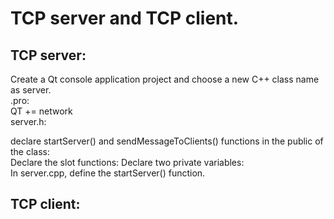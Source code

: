 # TCP server and TCP client.


## TCP server:
Create a Qt console application project and choose a new C++ class name as server.<br>
.pro: <br>
QT += network <br>
server.h:<br>

declare startServer() and sendMessageToClients() functions in the public of the class:	
Declare the slot functions:	
Declare two private variables:    
In server.cpp, define the startServer() function.   


###


## TCP client:

